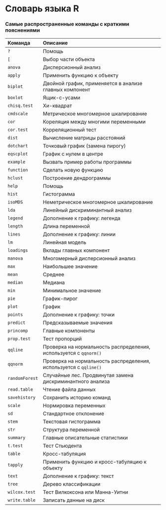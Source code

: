 # Словарь языка R

### Самые распространенные команды с краткими пояснениями

| Команда | Описание |
| :-------------------- | :--------------------- |
| `?` | Помощь |
| `[` | Выбор части объекта |
| `anova` | Дисперсионный анализ |
| `apply` | Применить функцию к объекту |
| `biplot` | Двойной график, применяется в анализе главных компонент |
| `boxlot` | Ящик-с-усами |
| `chisq.test` | Хи-квадрат |
| `cmdscale` | Метрическое многомерное шкалирование |
| `cor` | Кореляция  между многими переменными |
| `cor.test` | Корреляционный тест |
| `dist` | Вычисление матрицы расстояний |
| `dotchart` | Точковый график (замена пирогу) |
| `eqscplot` | График с нулем в центре |
| `example` | Вызвать пример работы программы |
| `function` | Сделать новую функцию |
| `hclust` | Построение дендрограммы |
| `help` | Помощь |
| `hist` | Гистограмма |
| `isoMDS` | Неметрическое многомерное шкалирование |
| `lda `| Линейный дискриминантный анализ |
| `legend` | Дополнение к графику: легенда |
| `length` | Длина переменной |
| `lines` | Дополнение к графику: линии |
| `lm` | Линейная модель |
| `loadings` | Вклады главных компонент |   
| `manova` | Многомерный дисперсионный анализ |
| `max` | Наибольшее значение |
| `mean` | Среднее |
| `median` | Медиана |
| `min` | Минимальное значение |
| `pie` | График-пирог |
| `plot` | График |
| `points` | Дополнение к графику: точки |
| `predict` | Предсказываемые значения |
| `princomp` | Главные компоненты |
| `prop.test` | Тест пропорций |   
| `qqline` | Проверка на нормальность распределения, используется с `qqnorm()`|
| `qqnorm` | Проверка на нормальность распределения, используется с `qqline()`|
| `randomForest` | Случайные лес. Продвинутая замена дискриминантного анализа |
| `read.table` | Чтение файла данных |
| `savehistory` | Сохранить историю команд |
| `scale` | Нормировка переменных |
| `sd` | Стандартное отклонение |
| `stem` | Текстовая гистограмма |
| `str` | Структура переменной |
| `summary` | Главные описательные статистики |
| `t.test` | Тест Стьюдента |
| `table` | Кросс-табуляция |
| `tapply` | Применить функцию и кросс-табуляцию к объекту |
| `text` | Дополнение к графику: текст |
| `tree` | Дерево классификации |
| `wilcox.test` | Тест Вилкоксона или Манна-Уитни |
| `write.table` | Записать данные на диск |
